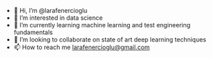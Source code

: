 - 👋 Hi, I’m @larafenercioglu
- 👀 I’m interested in data science
- 🌱 I’m currently learning machine learning and test engineering fundamentals
- 💞️ I’m looking to collaborate on state of art deep learning techniques
- 📫 How to reach me larafenercioglu@gmail.com

<!---
larafenercioglu/larafenercioglu is a ✨ special ✨ repository because its `README.md` (this file) appears on your GitHub profile.
You can click the Preview link to take a look at your changes.
--->
